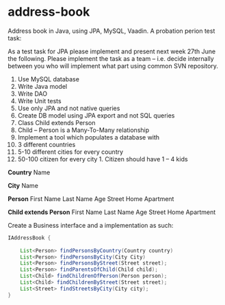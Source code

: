 address-book
============

Address book in Java, using JPA, MySQL, Vaadin. A probation perion test task:

As a test task for JPA please implement and present next week 27th June the following.
Please implement the task as a team – i.e. decide internally between you who will implement
what part using common SVN repository.
 
 
1. Use MySQL database
2. Write Java model
3. Write DAO
4. Write Unit tests
5. Use only JPA and not native queries
6. Create DB model using JPA export and not SQL queries
7. Class Child extends Person
8. Child – Person is a Many-To-Many relationship
9. Implement a tool which populates a database with
  1. 3 different countries
  2. 5-10 different cities for every country
  3. 50-100 citizen for every city
    1. Citizen should have 1 – 4 kids
 
 
**Country**
Name
 
**City**
Name
 
**Person**
First Name
Last Name
Age
Street
Home
Apartment
 
**Child extends Person**
First Name
Last Name
Age
Street
Home
Apartment


Create a Business interface and a implementation as such:
 
```java
IAddressBook {
 
    List<Person> findPersonsByCountry(Country country)
    List<Person> findPersonsByCity(City City)
    List<Person> findPersonsByStreet(Street street);
    List<Person> findParentsOfChild(Child child);
    List<Child> findChildrenOfPerson(Person person);
    List<Child> findChildrenByStreet(Street street);
    List<Street> findStreetsByCity(City city);
}
```
